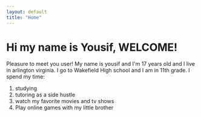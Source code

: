 ```yaml
---
layout: default
title: "Home"
---
```


<h1> Hi my name is Yousif, WELCOME!</h1>
<p> Pleasure to meet you user! My name is yousif and I'm 17 years old and I live in arlington virginia. I go to Wakefield High school 
and I am in 11th grade. I spend my time:</p>
<ol>
<li> studying </li>
<li> tutoring as a side hustle</li>
<li> watch my favorite movies and tv shows</li>
<li>Play online games with my little brother</li>
</ol>
